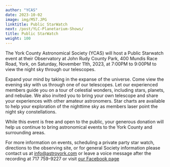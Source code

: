 ```yaml
---
author: "YCAS"
date: 2023-10-02
image: img/M57.JPG
linktitle: Public StarWatch
next: /post/YLC-Planetarium-Shows/
title: Public StarWatch
weight: 100
---
```


The York County Astronomical Society (YCAS) will host a Public Starwatch event at their Observatory at John Rudy County Park, 400 Mundis Race Road, York, on Saturday, November 11th, 2023, at 7:00PM to 9:00PM to view the night sky through our telescopes.

Expand your mind by taking in the expanse of the universe. Come view the evening sky with us through one of our telescopes. Let our experienced members guide you on a tour of celestial wonders, including stars, planets, and nebulae. We also invited you to bring your own telescope and share your experiences with other amateur astronomers. Star charts are available to help your exploration of the nighttime sky as members laser point the night sky constellations. 

While this event is free and open to the public, your generous donation will help us continue to bring astronomical events to the York County and surrounding areas.

For more information on events, scheduling a private party star watch, directions to the observing site, or for general Society information please contact us at <a href="mailto:info@astroyork.com"><font color="#FFCC66">info@astroyork.com</font></a> or leave a voice message after the recording at 717 759-9227 or visit [our Facebook page](https://www.facebook.com/astroyork)
